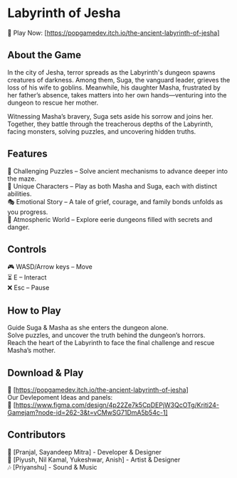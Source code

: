 # Labyrinth of Jesha
🚀 Play Now: [https://popgamedev.itch.io/the-ancient-labyrinth-of-jesha]

## About the Game
In the city of Jesha, terror spreads as the Labyrinth's dungeon spawns creatures of darkness. Among them, Suga, the vanguard leader, grieves the loss of his wife to goblins. Meanwhile, his daughter Masha, frustrated by her father’s absence, takes matters into her own hands—venturing into the dungeon to rescue her mother.

Witnessing Masha’s bravery, Suga sets aside his sorrow and joins her. Together, they battle through the treacherous depths of the Labyrinth, facing monsters, solving puzzles, and uncovering hidden truths.

## Features
🧩 Challenging Puzzles – Solve ancient mechanisms to advance deeper into the maze.<br>
🏹 Unique Characters – Play as both Masha and Suga, each with distinct abilities.<br>
🎭 Emotional Story – A tale of grief, courage, and family bonds unfolds as you progress.<br>
🌌 Atmospheric World – Explore eerie dungeons filled with secrets and danger.<br>

## Controls
🎮 WASD/Arrow keys – Move<br>
⏳ E – Interact<br>
❌ Esc – Pause<br>

## How to Play
Guide Suga & Masha as she enters the dungeon alone.<br>
Solve puzzles, and uncover the truth behind the dungeon’s horrors.<br>
Reach the heart of the Labyrinth to face the final challenge and rescue Masha’s mother.<br>
## Download & Play
🔗 [https://popgamedev.itch.io/the-ancient-labyrinth-of-jesha]<br>
Our Devlepoment Ideas and panels:<br>
🔗 [https://www.figma.com/design/4p22Ze7k5CpDEPjW3QcOTg/Kriti24-Gamejam?node-id=262-3&t=vCMwSG71DmA5b54c-1]

## Contributors
👾 [Pranjal, Sayandeep Mitra] - Developer & Designer<br>
🎨 [Piyush, Nil Kamal, Yukeshwar, Anish] - Artist & Designer<br>
🎶 [Priyanshu] - Sound & Music
